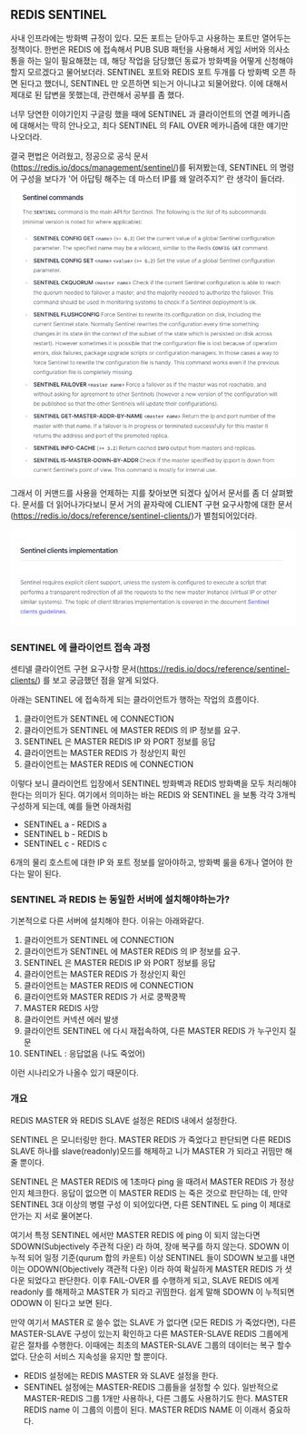 ## REDIS SENTINEL

사내 인프라에는 방화벽 규정이 있다. 모든 포트는 닫아두고 사용하는 포트만 열어두는 정책이다. 한번은 REDIS 에 접속해서 PUB SUB 패턴을 사용해서 게임 서버와 의사소통을 하는 일이 필요해졌는 데, 해당 작업을 담당했던 동료가 방화벽을 어떻게 신청해야할지 모르겠다고 물어보더라. SENTINEL 포트와 REDIS 포트 두개를 다 방화벽 오픈 하면 된다고 했더니, SENTINEL 만 오픈하면 되는거 아니냐고 되물어왔다. 이에 대해서 제대로 된 답변을 못했는데, 관련해서 공부를 좀 했다.

너무 당연한 이야기인지 구글링 했을 때에 SENTINEL 과 클라이언트의 연결 메카니즘에 대해서는 딱히 안나오고, 죄다 SENTINEL 의 FAIL OVER 메카니즘에 대한 얘기만 나오더라.

결국 편법은 어려웠고, 정공으로 공식 문서(https://redis.io/docs/management/sentinel/)를 뒤져봤는데,
 SENTINEL 의 명령어 구성을 보다가 '어 아답팅 해주는 데 마스터 IP를 왜 알려주지?' 란 생각이 들더라.  ![](.20230308_images/bd24ae98.png)  
 
 그래서 이 커맨드를 사용을 언제하는 지를 찾아보면 되겠다 싶어서 문서를 좀 더 살펴봤다. 문서를 더 읽어나가다보니 문서 거의 끝자락에 CLIENT 구현 요구사항에 대한 문서(https://redis.io/docs/reference/sentinel-clients/)가 별첨되어있더라.
 
 ![](.20230308_images/afd11a1a.png)


### SENTINEL 에 클라이언트 접속 과정

센티넬 클라이언트 구현 요구사항 문서(https://redis.io/docs/reference/sentinel-clients/) 를 보고 궁금했던 점을 알게 되었다.

아래는 SENTINEL 에 접속하게 되는 클라이언트가 행하는 작업의 흐름이다.

1. 클라이언트가 SENTINEL 에 CONNECTION
2. 클라이언트가 SENTINEL 에 MASTER REDIS 의 IP 정보를 요구.
3. SENTINEL 은 MASTER REDIS IP 와 PORT 정보를 응답
4. 클라이언트는 MASTER REDIS 가 정상인지 확인
5. 클라이언트는 MASTER REDIS 에 CONNECTION

이렇다 보니 클라이언트 입장에서 SENTINEL 방화벽과 REDIS 방화벽을 모두 처리해야한다는 의미가 된다.  여기에서 의미하는 바는 REDIS 와 SENTINEL 을 보통 각각 3개씩 구성하게 되는데, 예를 들면 아래처럼

- SENTINEL a - REDIS a
- SENTINEL b - REDIS b
- SENTINEL c - REDIS c

6개의 물리 호스트에 대한 IP 와 포트 정보를 알아야하고, 방화벽 룰을 6개나 열어야 한다는 말이 된다.

### SENTINEL 과 REDIS 는 동일한 서버에 설치해야하는가?

기본적으로 다른 서버에 설치해야 한다. 이유는 아래와같다.

1. 클라이언트가 SENTINEL 에 CONNECTION
2. 클라이언트가 SENTINEL 에 MASTER REDIS 의 IP 정보를 요구.
3. SENTINEL 은 MASTER REDIS IP 와 PORT 정보를 응답
4. 클라이언트는 MASTER REDIS 가 정상인지 확인
5. 클라이언트는 MASTER REDIS 에 CONNECTION
6. 클라이언트와 MASTER REDIS 가 서로 쿵짝쿵짝
7. MASTER REDIS 사망
8. 클라이언트 커넥션 에러 발생
9. 클라이언트 SENTINEL 에 다시 재접속하여, 다른 MASTER REDIS 가 누구인지 질문
10. SENTINEL : 응답없음 (나도 죽었어)

이런 시나리오가 나올수 있기 때문이다.

### 개요

REDIS MASTER 와 REDIS SLAVE 설정은 REDIS 내에서 설정한다.

SENTINEL 은 모니터링만 한다. MASTER REDIS 가 죽었다고 판단되면 다른 REDIS SLAVE 하나를 slave(readonly)모드를 해제하고 니가 MASTER 가 되라고 귀띰만 해줄 뿐이다.
 
SENTINEL 은 MASTER REDIS 에 1초마다 ping 을 때려서 MASTER REDIS 가 정상인지 체크한다. 응답이 없으면 이 MASTER REDIS 는 죽은 것으로 판단하는 데, 만약 SENTINEL 3대 이상의 병렬 구성 이 되어있다면, 다른 SENTINEL 도 ping 이 제대로 안가는 지 서로 물어본다. 

여기서 특정 SENTINEL 에서만 MASTER REDIS 에 ping 이 되지 않는다면 SDOWN(Subjectively 주관적 다운) 라 하여, 장애 복구를 하지 않는다. SDOWN 이 누적 되어 일정 기준(qurum 합의 카운트) 이상 SENTINEL 들이 SDOWN 보고를 내면 이는  ODOWN(Objectively 객관적 다운) 이라 하여 확실하게 MASTER REDIS 가 셧다운 되었다고 판단한다. 이후 FAIL-OVER 를 수행하게 되고, SLAVE REDIS 에게 readonly 를 해제하고 MASTER 가 되라고 귀띰한다. 쉽게 말해 SDOWN 이 누적되면 ODOWN 이 된다고 보면 된다. 

만약 여기서 MASTER 로 쓸수 없는 SLAVE 가 없다면 (모든 REDIS 가 죽었다면), 다른 MASTER-SLAVE 구성이 있는지 확인하고 다른 MASTER-SLAVE REDIS 그룹에게 같은 절차를 수행한다. 이때에는 최초의 MASTER-SLAVE 그룹의 데이터는 복구 할수 없다. 단순히 서비스 지속성을 유지만 할 뿐이다.

- REDIS 설정에는 REDIS MASTER 와 SLAVE 설정을 한다.
- SENTINEL 설정에는 MASTER-REDIS 그룹들을 설정할 수 있다. 일반적으로 MASTER-REDIS 그룹 1개만 사용하나, 다른 그룹도 사용하기도 한다. MASTER REDIS name 이 그룹의 이름이 된다. MASTER REDIS NAME 이 이래서 중요하다.